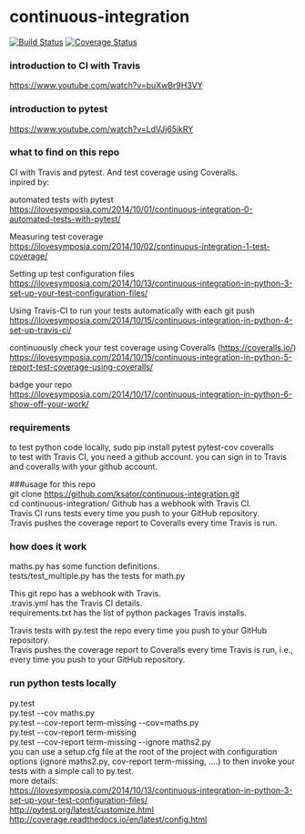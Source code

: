 # continuous-integration
[![Build Status](https://travis-ci.org/ksator/continuous-integration.svg?branch=master)](https://travis-ci.org/ksator/continuous-integration)
[![Coverage Status](https://coveralls.io/repos/github/ksator/continuous-integration/badge.svg?branch=master)](https://coveralls.io/github/ksator/continuous-integration?branch=master)


### introduction to CI with Travis   
https://www.youtube.com/watch?v=buXwBr9H3VY  

### introduction to pytest
https://www.youtube.com/watch?v=LdVJj65ikRY 

### what to find on this repo
CI with Travis and pytest. And test coverage using Coveralls.   
inpired by:      

automated tests with pytest   
https://ilovesymposia.com/2014/10/01/continuous-integration-0-automated-tests-with-pytest/  

Measuring test coverage  
https://ilovesymposia.com/2014/10/02/continuous-integration-1-test-coverage/  

Setting up test configuration files  
https://ilovesymposia.com/2014/10/13/continuous-integration-in-python-3-set-up-your-test-configuration-files/  

Using Travis-CI to run your tests automatically with each git push  
https://ilovesymposia.com/2014/10/15/continuous-integration-in-python-4-set-up-travis-ci/  

continuously check your test coverage using Coveralls (https://coveralls.io/)  
https://ilovesymposia.com/2014/10/15/continuous-integration-in-python-5-report-test-coverage-using-coveralls/ 

badge your repo  
https://ilovesymposia.com/2014/10/17/continuous-integration-in-python-6-show-off-your-work/  


### requirements
to test python code locally, sudo pip install pytest pytest-cov coveralls  
to test with Travis CI, you need a github account. you can sign in to Travis and coveralls with your github account.       

###usage for this repo  
git clone https://github.com/ksator/continuous-integration.git  
cd continuous-integration/ 
Github has a webhook with Travis CI.   
Travis CI runs tests every time you push to your GitHub repository.   
Travis pushes the coverage report to Coveralls every time Travis is run.  


### how does it work
maths.py has some function definitions.  
tests/test_multiple.py has the tests for math.py  

This git repo has a webhook with Travis.   
.travis.yml has the Travis CI details.  
requirements.txt has the list of python packages Travis installs.  

Travis tests with py.test the repo every time you push to your GitHub repository.   
Travis pushes the coverage report to Coveralls every time Travis is run, i.e., every time you push to your GitHub repository.   


### run python tests locally  
py.test  
py.test --cov maths.py  
py.test --cov-report term-missing --cov=maths.py  
py.test --cov-report term-missing  
py.test --cov-report term-missing --ignore maths2.py  
you can use a setup.cfg file at the root of the project with configuration options (ignore maths2.py, cov-report term-missing, ....) to then invoke your tests with a simple call to py.test.  
more details:   
https://ilovesymposia.com/2014/10/13/continuous-integration-in-python-3-set-up-your-test-configuration-files/  
http://pytest.org/latest/customize.html  
http://coverage.readthedocs.io/en/latest/config.html  









